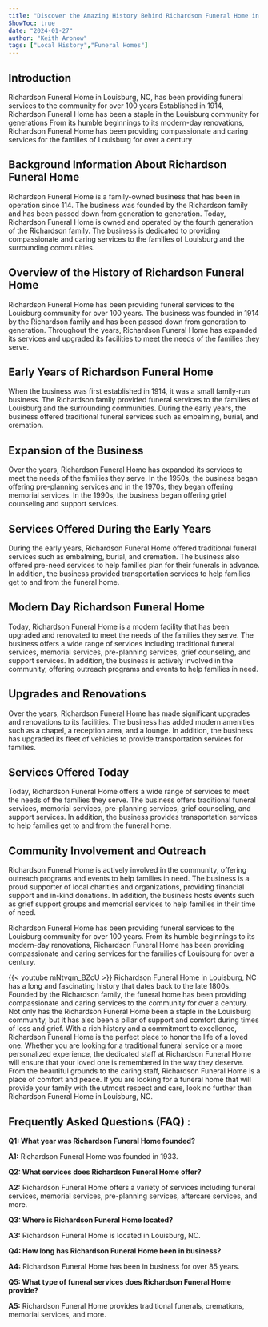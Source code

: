 ```yaml
---
title: "Discover the Amazing History Behind Richardson Funeral Home in Louisburg, NC!"
ShowToc: true 
date: "2024-01-27"
author: "Keith Aronow" 
tags: ["Local History","Funeral Homes"]
---
```

## Introduction

Richardson Funeral Home in Louisburg, NC, has been providing funeral services to the community for over 100 years Established in 1914, Richardson Funeral Home has been a staple in the Louisburg community for generations From its humble beginnings to its modern-day renovations, Richardson Funeral Home has been providing compassionate and caring services for the families of Louisburg for over a century

## Background Information About Richardson Funeral Home

Richardson Funeral Home is a family-owned business that has been in operation since 114. The business was founded by the Richardson family and has been passed down from generation to generation. Today, Richardson Funeral Home is owned and operated by the fourth generation of the Richardson family. The business is dedicated to providing compassionate and caring services to the families of Louisburg and the surrounding communities.

## Overview of the History of Richardson Funeral Home

Richardson Funeral Home has been providing funeral services to the Louisburg community for over 100 years. The business was founded in 1914 by the Richardson family and has been passed down from generation to generation. Throughout the years, Richardson Funeral Home has expanded its services and upgraded its facilities to meet the needs of the families they serve.

## Early Years of Richardson Funeral Home

When the business was first established in 1914, it was a small family-run business. The Richardson family provided funeral services to the families of Louisburg and the surrounding communities. During the early years, the business offered traditional funeral services such as embalming, burial, and cremation.

## Expansion of the Business

Over the years, Richardson Funeral Home has expanded its services to meet the needs of the families they serve. In the 1950s, the business began offering pre-planning services and in the 1970s, they began offering memorial services. In the 1990s, the business began offering grief counseling and support services.

## Services Offered During the Early Years

During the early years, Richardson Funeral Home offered traditional funeral services such as embalming, burial, and cremation. The business also offered pre-need services to help families plan for their funerals in advance. In addition, the business provided transportation services to help families get to and from the funeral home.

## Modern Day Richardson Funeral Home

Today, Richardson Funeral Home is a modern facility that has been upgraded and renovated to meet the needs of the families they serve. The business offers a wide range of services including traditional funeral services, memorial services, pre-planning services, grief counseling, and support services. In addition, the business is actively involved in the community, offering outreach programs and events to help families in need.

## Upgrades and Renovations

Over the years, Richardson Funeral Home has made significant upgrades and renovations to its facilities. The business has added modern amenities such as a chapel, a reception area, and a lounge. In addition, the business has upgraded its fleet of vehicles to provide transportation services for families.

## Services Offered Today

Today, Richardson Funeral Home offers a wide range of services to meet the needs of the families they serve. The business offers traditional funeral services, memorial services, pre-planning services, grief counseling, and support services. In addition, the business provides transportation services to help families get to and from the funeral home.

## Community Involvement and Outreach

Richardson Funeral Home is actively involved in the community, offering outreach programs and events to help families in need. The business is a proud supporter of local charities and organizations, providing financial support and in-kind donations. In addition, the business hosts events such as grief support groups and memorial services to help families in their time of need.

Richardson Funeral Home has been providing funeral services to the Louisburg community for over 100 years. From its humble beginnings to its modern-day renovations, Richardson Funeral Home has been providing compassionate and caring services for the families of Louisburg for over a century.

{{< youtube mNtvqm_BZcU >}} 
Richardson Funeral Home in Louisburg, NC has a long and fascinating history that dates back to the late 1800s. Founded by the Richardson family, the funeral home has been providing compassionate and caring services to the community for over a century. Not only has the Richardson Funeral Home been a staple in the Louisburg community, but it has also been a pillar of support and comfort during times of loss and grief. With a rich history and a commitment to excellence, Richardson Funeral Home is the perfect place to honor the life of a loved one. Whether you are looking for a traditional funeral service or a more personalized experience, the dedicated staff at Richardson Funeral Home will ensure that your loved one is remembered in the way they deserve. From the beautiful grounds to the caring staff, Richardson Funeral Home is a place of comfort and peace. If you are looking for a funeral home that will provide your family with the utmost respect and care, look no further than Richardson Funeral Home in Louisburg, NC.

## Frequently Asked Questions (FAQ) :
**Q1: What year was Richardson Funeral Home founded?**

**A1:** Richardson Funeral Home was founded in 1933.

**Q2: What services does Richardson Funeral Home offer?**

**A2:** Richardson Funeral Home offers a variety of services including funeral services, memorial services, pre-planning services, aftercare services, and more.

**Q3: Where is Richardson Funeral Home located?**

**A3:** Richardson Funeral Home is located in Louisburg, NC.

**Q4: How long has Richardson Funeral Home been in business?**

**A4:** Richardson Funeral Home has been in business for over 85 years.

**Q5: What type of funeral services does Richardson Funeral Home provide?**

**A5:** Richardson Funeral Home provides traditional funerals, cremations, memorial services, and more.



